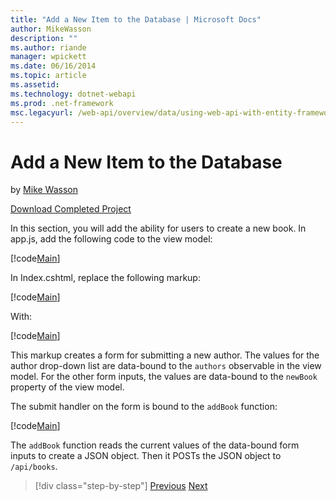 ```yaml
---
title: "Add a New Item to the Database | Microsoft Docs"
author: MikeWasson
description: ""
ms.author: riande
manager: wpickett
ms.date: 06/16/2014
ms.topic: article
ms.assetid: 
ms.technology: dotnet-webapi
ms.prod: .net-framework
msc.legacyurl: /web-api/overview/data/using-web-api-with-entity-framework/part-9
---
```

Add a New Item to the Database
====================
by [Mike Wasson](https://github.com/MikeWasson)

[Download Completed Project](https://github.com/MikeWasson/BookService)

In this section, you will add the ability for users to create a new book. In app.js, add the following code to the view model:

[!code[Main](part-9/samples/sample1.xml)]

In Index.cshtml, replace the following markup:

[!code[Main](part-9/samples/sample2.xml)]

With:

[!code[Main](part-9/samples/sample3.xml)]

This markup creates a form for submitting a new author. The values for the author drop-down list are data-bound to the `authors` observable in the view model. For the other form inputs, the values are data-bound to the `newBook` property of the view model.

The submit handler on the form is bound to the `addBook` function:

[!code[Main](part-9/samples/sample4.xml)]

The `addBook` function reads the current values of the data-bound form inputs to create a JSON object. Then it POSTs the JSON object to `/api/books`.

>[!div class="step-by-step"] [Previous](part-8.md) [Next](part-10.md)